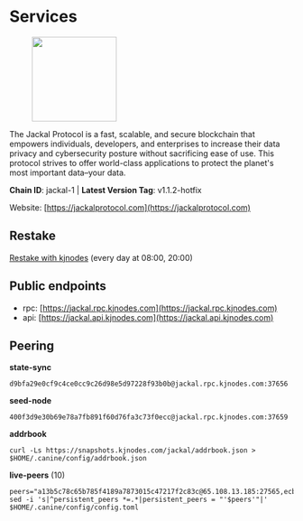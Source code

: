 # Services

<figure><img src="https://raw.githubusercontent.com/kj89/testnet_manuals/main/pingpub/logos/jackal.png" width="150" alt=""><figcaption></figcaption></figure>

The Jackal Protocol is a fast, scalable, and secure blockchain that empowers  individuals, developers, and enterprises to increase their data privacy and  cybersecurity posture without sacrificing ease of use. This protocol strives  to offer world-class applications to protect the planet's most important data–your data.

**Chain ID**: jackal-1 | **Latest Version Tag**: v1.1.2-hotfix

Website: [https://jackalprotocol.com](https://jackalprotocol.com)

## Restake

[Restake with kjnodes](https://restake.app/jackal/jklvaloper1tr3wm3mdkz0tda6t7vavqnn7fe2g4un0f67xmt) (every day at 08:00, 20:00)
## Public endpoints

* rpc: [https://jackal.rpc.kjnodes.com](https://jackal.rpc.kjnodes.com)
* api: [https://jackal.api.kjnodes.com](https://jackal.api.kjnodes.com)

## Peering

**state-sync**

```
d9bfa29e0cf9c4ce0cc9c26d98e5d97228f93b0b@jackal.rpc.kjnodes.com:37656
```

**seed-node**

```
400f3d9e30b69e78a7fb891f60d76fa3c73f0ecc@jackal.rpc.kjnodes.com:37659
```

**addrbook**
```
curl -Ls https://snapshots.kjnodes.com/jackal/addrbook.json > $HOME/.canine/config/addrbook.json
```

**live-peers** (10)
```
peers="a13b5c78c65b785f4189a7873015c47217f2c83c@65.108.13.185:27565,ecb163fca7436befa3a5694a7d558e89d3f04b2c@65.109.29.150:17656,dbbd1e102b9d0cde827cd272205fa3a2886a6b2c@5.9.147.22:21656,2a55d2e6cc5fa2dda8a484ab7d00f77f076d237f@141.95.47.216:26656,ad34b284f0abaca967a75db713c622b53d1fb1ef@116.203.75.59:26656,3de470ce92bece46919f05141d5935e6143b9afa@88.198.34.226:11126,8c6eae80747ae0a45befcece5170d23f432a2fb1@51.89.224.199:26656,ca22db8dc1859e6ebb463317ec44b216e3767d31@185.69.166.158:26656,d39fecbc409541de13fa644d90066d4dabe08262@46.138.245.164:24475,d9bfa29e0cf9c4ce0cc9c26d98e5d97228f93b0b@144.76.163.233:37656"
sed -i 's|^persistent_peers *=.*|persistent_peers = "'$peers'"|' $HOME/.canine/config/config.toml
```
